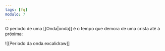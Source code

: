 ```yaml
---
tags: [fq]
modulo: 7
---
```


O período de uma [[Onda|onda]] é o tempo que demora de uma crista até à próxima:

![[Periodo da onda.excalidraw]]